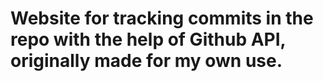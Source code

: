 # Website for tracking commits in the repo with the help of Github API, originally made for my own use. 
